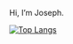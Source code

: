 Hi, I’m Joseph.



[![Top Langs](https://github-readme-stats.vercel.app/api/top-langs/?username=josephnglynn&theme=vue-dark&show_icons=true&langs_count=8&hide=cmake)](https://github.com/anuraghazra/github-readme-stats)
<!---
josephnglynn/josephnglynn is a ✨ special ✨ repository because its `README.md` (this file) appears on your GitHub profile.
You can click the Preview link to take a look at your changes.
--->
